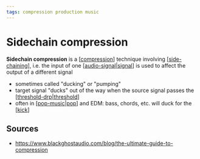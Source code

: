```yaml
---
tags: compression production music
---
```


# Sidechain compression

**Sidechain compression** is a [[compression]] technique involving [[side-chaining]], i.e. the input of one [[audio-signal|signal]] is used to affect the output of a different signal

- sometimes called "ducking" or "pumping"
- target signal "ducks" out of the way when the source signal passes the [[threshold-drp|threshold]]
- often in [[pop-music|pop]] and EDM: bass, chords, etc. will duck for the [[kick]]

## Sources

- <https://www.blackghostaudio.com/blog/the-ultimate-guide-to-compression>

[//begin]: # "Autogenerated link references for markdown compatibility"
[compression]: compression "Compression"
[side-chaining]: side-chaining "Side-Chaining"
[audio-signal|signal]: audio-signal "Audio Signal"
[threshold-drp|threshold]: threshold-drp "Threshold (DRP)"
[pop-music|pop]: pop-music "Pop music"
[kick]: kick "Kick Drum"
[//end]: # "Autogenerated link references"
